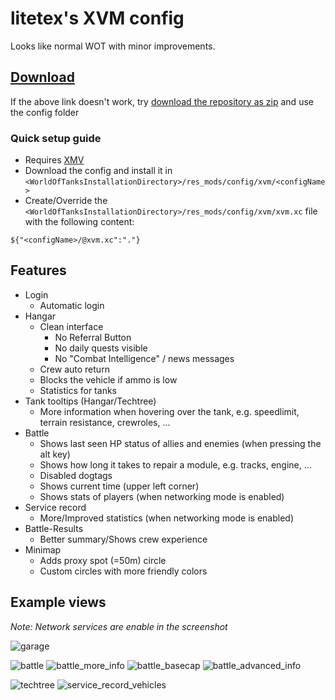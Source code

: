 # litetex's XVM config
Looks like normal WOT with minor improvements.

## [Download](https://downgit.github.io/#/home?url=https://github.com/litetex/xvm_config/tree/master/config)
If the above link doesn't work, try [download the repository as zip](https://github.com/litetex/xvm_config/archive/master.zip) and use the config folder

### Quick setup guide
* Requires [XMV](https://modxvm.com)
* Download the config and install it in ``<WorldOfTanksInstallationDirectory>/res_mods/config/xvm/<configName>``
* Create/Override the ``<WorldOfTanksInstallationDirectory>/res_mods/config/xvm/xvm.xc`` file with the following content:
```
${"<configName>/@xvm.xc":"."}
```

## Features
* Login 
  * Automatic login
* Hangar 
  * Clean interface
    * No Referral Button
    * No daily quests visible
    * No "Combat Intelligence" / news messages
  * Crew auto return
  * Blocks the vehicle if ammo is low
  * Statistics for tanks
* Tank tooltips (Hangar/Techtree)
  * More information when hovering over the tank, e.g. speedlimit, terrain resistance, crewroles, ...
* Battle 
  * Shows last seen HP status of allies and enemies (when pressing the alt key)
  * Shows how long it takes to repair a module, e.g. tracks, engine, ...
  * Disabled dogtags
  * Shows current time (upper left corner)
  * Shows stats of players (when networking mode is enabled)
* Service record
  * More/Improved statistics (when networking mode is enabled)
* Battle-Results
  * Better summary/Shows crew experience
* Minimap 
  * Adds proxy spot (=50m) circle
  * Custom circles with more friendly colors

## Example views
*Note: Network services are enable in the screenshot*

![garage](https://user-images.githubusercontent.com/40789489/106368212-474dac80-6348-11eb-87fb-72d3ae0351ee.png "Garage")

![battle](https://user-images.githubusercontent.com/40789489/106368205-4288f880-6348-11eb-9b6f-eef30429a81d.png "Battle")
![battle_more_info](https://user-images.githubusercontent.com/40789489/106368211-461c7f80-6348-11eb-83f1-2c3779281685.png "Battle - More info (Alt key)")
![battle_basecap](https://user-images.githubusercontent.com/40789489/106368210-44eb5280-6348-11eb-8098-d391870fcd17.png "Battle - Base capture")
![battle_advanced_info](https://user-images.githubusercontent.com/40789489/106368208-43ba2580-6348-11eb-821a-ac03421dab5f.png "Battle - Overview (Tab key)")

![techtree](https://user-images.githubusercontent.com/40789489/106368605-3e120f00-634b-11eb-9af5-0bbf899c6e94.png "Techtree")
![service_record_vehicles](https://user-images.githubusercontent.com/40789489/106368215-487ed980-6348-11eb-85ec-449feb8804f0.png "Service record")

